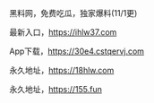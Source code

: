 黑料网，免费吃瓜，独家爆料(11/1更)

最新入口，https://ihlw37.com

App下载，https://30e4.cstqervj.com

永久地址，https://18hlw.com

永久地址，https://155.fun
